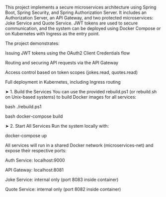 This project implements a secure microservices architecture using Spring Boot, Spring Security, and Spring Authorization Server. It includes an Authorization Server, an API Gateway, and two protected microservices: Joke Service and Quote Service. JWT tokens are used to secure communication, and the system can be deployed using Docker Compose or on Kubernetes with Ingress as the entry point.

The project demonstrates:

Issuing JWT tokens using the OAuth2 Client Credentials flow

Routing and securing API requests via the API Gateway

Access control based on token scopes (jokes.read, quotes.read)

Full deployment in Kubernetes, including Ingress routing



➤ 1. Build the Services
You can use the provided rebuild.ps1 (or rebuild.sh on Unix-based systems) to build Docker images for all services:

bash
./rebuild.ps1

bash
docker-compose build

➤ 2. Start All Services
Run the system locally with:

docker-compose up



All services will run in a shared Docker network (microservices-net) and expose their respective ports:

Auth Service: localhost:9000

API Gateway: localhost:8081

Joke Service: internal only (port 8083 inside container)

Quote Service: internal only (port 8082 inside container)
